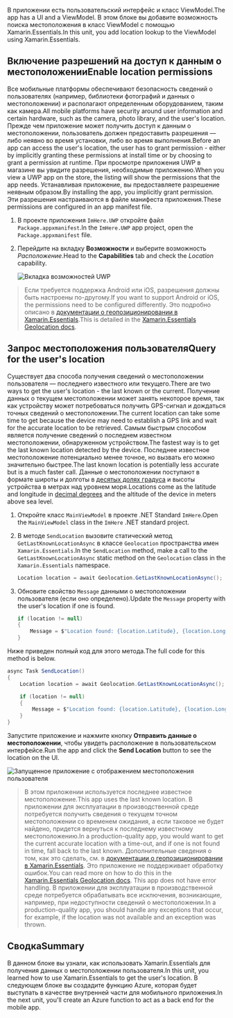 <span data-ttu-id="499eb-101">В приложении есть пользовательский интерфейс и класс ViewModel.</span><span class="sxs-lookup"><span data-stu-id="499eb-101">The app has a UI and a ViewModel.</span></span> <span data-ttu-id="499eb-102">В этом блоке вы добавите возможность поиска местоположения в класс ViewModel с помощью Xamarin.Essentials.</span><span class="sxs-lookup"><span data-stu-id="499eb-102">In this unit, you add location lookup to the ViewModel using Xamarin.Essentials.</span></span>

## <a name="enable-location-permissions"></a><span data-ttu-id="499eb-103">Включение разрешений на доступ к данным о местоположении</span><span class="sxs-lookup"><span data-stu-id="499eb-103">Enable location permissions</span></span>

<span data-ttu-id="499eb-104">Все мобильные платформы обеспечивают безопасность сведений о пользователях (например, библиотеки фотографий и данных о местоположении) и располагают определенным оборудованием, таким как камера.</span><span class="sxs-lookup"><span data-stu-id="499eb-104">All mobile platforms have security around user information and certain hardware, such as the camera, photo library, and the user's location.</span></span> <span data-ttu-id="499eb-105">Прежде чем приложение может получить доступ к данным о местоположении, пользователь должен предоставить разрешения — либо неявно во время установки, либо во время выполнения.</span><span class="sxs-lookup"><span data-stu-id="499eb-105">Before an app can access the user's location, the user has to grant permission - either by implicitly granting these permissions at install time or by choosing to grant a permission at runtime.</span></span> <span data-ttu-id="499eb-106">При просмотре приложения UWP в магазине вы увидите разрешения, необходимые приложению.</span><span class="sxs-lookup"><span data-stu-id="499eb-106">When you view a UWP app on the store, the listing will show the permissions that the app needs.</span></span> <span data-ttu-id="499eb-107">Устанавливая приложение, вы предоставляете разрешение неявным образом.</span><span class="sxs-lookup"><span data-stu-id="499eb-107">By installing the app, you implicitly grant permission.</span></span> <span data-ttu-id="499eb-108">Эти разрешения настраиваются в файле манифеста приложения.</span><span class="sxs-lookup"><span data-stu-id="499eb-108">These permissions are configured in an app manifest file.</span></span>

1. <span data-ttu-id="499eb-109">В проекте приложения `ImHere.UWP` откройте файл `Package.appxmanifest`.</span><span class="sxs-lookup"><span data-stu-id="499eb-109">In the `ImHere.UWP` app project, open the `Package.appxmanifest` file.</span></span>

2. <span data-ttu-id="499eb-110">Перейдите на вкладку **Возможности** и выберите возможность *Расположение*.</span><span class="sxs-lookup"><span data-stu-id="499eb-110">Head to the **Capabilities** tab and check the *Location* capability.</span></span>

    ![Вкладка возможностей UWP](../media/4-uwp-location-capability.png)

> <span data-ttu-id="499eb-112">Если требуется поддержка Android или iOS, разрешения должны быть настроены по-другому.</span><span class="sxs-lookup"><span data-stu-id="499eb-112">If you want to support Android or iOS, the permissions need to be configured differently.</span></span> <span data-ttu-id="499eb-113">Это подробно описано в [документации о геопозиционировании в Xamarin.Essentials](https://docs.microsoft.com/xamarin/essentials/geolocation?tabs=android#getting-started).</span><span class="sxs-lookup"><span data-stu-id="499eb-113">This is detailed in the [Xamarin.Essentials Geolocation docs](https://docs.microsoft.com/xamarin/essentials/geolocation?tabs=android#getting-started).</span></span>

## <a name="query-for-the-users-location"></a><span data-ttu-id="499eb-114">Запрос местоположения пользователя</span><span class="sxs-lookup"><span data-stu-id="499eb-114">Query for the user's location</span></span>

<span data-ttu-id="499eb-115">Существует два способа получения сведений о местоположении пользователя — последнего известного или текущего.</span><span class="sxs-lookup"><span data-stu-id="499eb-115">There are two ways to get the user's location - the last known or the current.</span></span> <span data-ttu-id="499eb-116">Получение данных о текущем местоположении может занять некоторое время, так как устройству может потребоваться получить GPS-сигнал и дождаться точных сведений о местоположении.</span><span class="sxs-lookup"><span data-stu-id="499eb-116">The current location can take some time to get because the device may need to establish a GPS link and wait for the accurate location to be retrieved.</span></span> <span data-ttu-id="499eb-117">Самым быстрым способом является получение сведений о последнем известном местоположении, обнаруженном устройством.</span><span class="sxs-lookup"><span data-stu-id="499eb-117">The fastest way is to get the last known location detected by the device.</span></span> <span data-ttu-id="499eb-118">Последнее известное местоположение потенциально менее точное, но вызвать его можно значительно быстрее.</span><span class="sxs-lookup"><span data-stu-id="499eb-118">The last known location is potentially less accurate but is a much faster call.</span></span> <span data-ttu-id="499eb-119">Данные о местоположении поступают в формате широты и долготы в [десятых долях градуса](https://en.wikipedia.org/wiki/Decimal_degrees) и высоты устройства в метрах над уровнем моря.</span><span class="sxs-lookup"><span data-stu-id="499eb-119">Locations come as the latitude and longitude in [decimal degrees](https://en.wikipedia.org/wiki/Decimal_degrees) and the altitude of the device in meters above sea level.</span></span>

1. <span data-ttu-id="499eb-120">Откройте класс `MainViewModel` в проекте .NET Standard `ImHere`.</span><span class="sxs-lookup"><span data-stu-id="499eb-120">Open the `MainViewModel` class in the `ImHere` .NET standard project.</span></span>

2. <span data-ttu-id="499eb-121">В методе `SendLocation` вызовите статический метод `GetLastKnownLocationAsync` в классе `Geolocation` пространства имен `Xamarin.Essentials`.</span><span class="sxs-lookup"><span data-stu-id="499eb-121">In the `SendLocation` method, make a call to the `GetLastKnownLocationAsync` static method on the `Geolocation` class in the `Xamarin.Essentials` namespace.</span></span>

    ```cs
    Location location = await Geolocation.GetLastKnownLocationAsync();
    ```

3. <span data-ttu-id="499eb-122">Обновите свойство `Message` данными о местоположении пользователя (если оно определено).</span><span class="sxs-lookup"><span data-stu-id="499eb-122">Update the `Message` property with the user's location if one is found.</span></span>

    ```cs
    if (location != null)
    {
        Message = $"Location found: {location.Latitude}, {location.Longitude}.";
    }
    ```

<span data-ttu-id="499eb-123">Ниже приведен полный код для этого метода.</span><span class="sxs-lookup"><span data-stu-id="499eb-123">The full code for this method is below.</span></span>

```cs
async Task SendLocation()
{
    Location location = await Geolocation.GetLastKnownLocationAsync();

    if (location != null)
    {
        Message = $"Location found: {location.Latitude}, {location.Longitude}.";
    }
}
```

<span data-ttu-id="499eb-124">Запустите приложение и нажмите кнопку **Отправить данные о местоположении**, чтобы увидеть расположение в пользовательском интерфейсе.</span><span class="sxs-lookup"><span data-stu-id="499eb-124">Run the app and click the **Send Location** button to see the location on the UI.</span></span>

![Запущенное приложение с отображением местоположения пользователя](../media/4-running-app-showing-location.png)

> <span data-ttu-id="499eb-126">В этом приложении используется последнее известное местоположение.</span><span class="sxs-lookup"><span data-stu-id="499eb-126">This app uses the last known location.</span></span> <span data-ttu-id="499eb-127">В приложении для эксплуатации в производственной среде потребуется получить сведения о текущем точном местоположении со временем ожидания, а если таковое не будет найдено, придется вернуться к последнему известному местоположению.</span><span class="sxs-lookup"><span data-stu-id="499eb-127">In a production-quality app, you would want to get the current accurate location with a time-out, and if one is not found in time, fall back to the last known.</span></span> <span data-ttu-id="499eb-128">Дополнительные сведения о том, как это сделать, см. в [документации о геопозиционировании в Xamarin.Essentials](https://docs.microsoft.com/xamarin/essentials/geolocation?tabs=uwp#using-geolocation). Это приложение не поддерживает обработку ошибок.</span><span class="sxs-lookup"><span data-stu-id="499eb-128">You can read more on how to do this in the [Xamarin.Essentials Geolocation docs](https://docs.microsoft.com/xamarin/essentials/geolocation?tabs=uwp#using-geolocation). This app does not have error handling.</span></span> <span data-ttu-id="499eb-129">В приложении для эксплуатации в производственной среде потребуется обрабатывать все исключения, возникающие, например, при недоступности сведений о местоположении.</span><span class="sxs-lookup"><span data-stu-id="499eb-129">In a production-quality app, you should handle any exceptions that occur, for example, if the location was not available and an exception was thrown.</span></span>

## <a name="summary"></a><span data-ttu-id="499eb-130">Сводка</span><span class="sxs-lookup"><span data-stu-id="499eb-130">Summary</span></span>

<span data-ttu-id="499eb-131">В данном блоке вы узнали, как использовать Xamarin.Essentials для получения данных о местоположении пользователя.</span><span class="sxs-lookup"><span data-stu-id="499eb-131">In this unit, you learned how to use Xamarin.Essentials to get the user's location.</span></span> <span data-ttu-id="499eb-132">В следующем блоке вы создадите функцию Azure, которая будет выступать в качестве внутренней части для мобильного приложения.</span><span class="sxs-lookup"><span data-stu-id="499eb-132">In the next unit, you'll create an Azure function to act as a back end for the mobile app.</span></span>